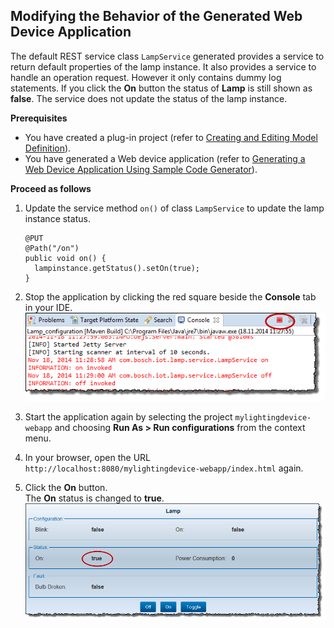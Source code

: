 ## Modifying the Behavior of the Generated Web Device Application

The default REST service class `LampService` generated provides a service to return default properties of the lamp instance. It also provides a service to handle an operation request. However it only contains dummy log statements. If you click the **On** button the status of **Lamp** is still shown as **false**. The service does not update the status of the lamp instance.

**Prerequisites**

* You have created a plug-in project (refer to [Creating and Editing Model Definition](../4/4.1/index.md)).
* You have generated a Web device application (refer to [Generating a Web Device Application Using Sample Code Generator](../4/4.2/index.md)).

**Proceed as follows**

1.  Update the service method `on()` of class `LampService` to update the lamp instance status.  

        @PUT
        @Path("/on")
        public void on() {
          lampinstance.getStatus().setOn(true);
        }

2. Stop the application by clicking the red square beside the **Console** tab in your IDE.   
   ![stop running web app](../../images/m2m_tc_running_web_app_stop.png)
3. Start the application again by selecting the project `mylightingdevice-webapp` and choosing **Run As > Run configurations** from the context menu.
4. In your browser, open the URL `http://localhost:8080/mylightingdevice-webapp/index.html` again.
5. Click the **On** button.  
   The **On** status is changed to **true**.   
   ![stop running web app](../../images/m2m_tc_running_web_app_b.png)